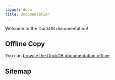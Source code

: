 ```yaml
---
layout: docu
title: Documentation
---
```


Welcome to the DuckDB documentation!

## Offline Copy

You can [browse the DuckDB documentation offline](/docs/guides/offline-copy).

## Sitemap

<div id="docusitemaphere"></div>
